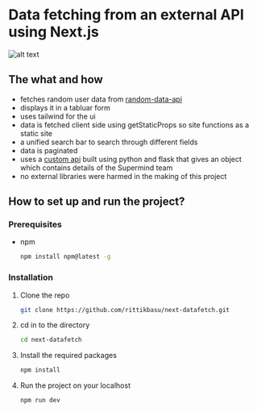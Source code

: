 # Data fetching from an external API using Next.js

![alt text](https://ik.imagekit.io/zwcfsadeijm/screenshot-rocks__5__KlUg9CFHM.png?ik-sdk-version=javascript-1.4.3&updatedAt=1668776892231)

## The what and how

- fetches random user data from [random-data-api](https://random-data-api.com/api/users/random_user?size=10)
- displays it in a tabluar form
- uses tailwind for the ui
- data is fetched client side using getStaticProps so site functions as a static site
- a unified search bar to search through different fields
- data is paginated
- uses a [custom api](https://supermind.rittikbasu.repl.co/team) built using python and flask that gives an object which contains details of the Supermind team
- no external libraries were harmed in the making of this project

## How to set up and run the project?

### Prerequisites

- npm
  ```sh
  npm install npm@latest -g
  ```

### Installation

1. Clone the repo
   ```sh
   git clone https://github.com/rittikbasu/next-datafetch.git
   ```
2. cd in to the directory
   ```sh
   cd next-datafetch
   ```
3. Install the required packages
   ```sh
   npm install
   ```
4. Run the project on your localhost
   ```sh
   npm run dev
   ```
